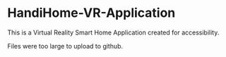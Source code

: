 # HandiHome-VR-Application
This is a Virtual Reality Smart Home Application created for accessibility.

Files were too large to upload to github.
